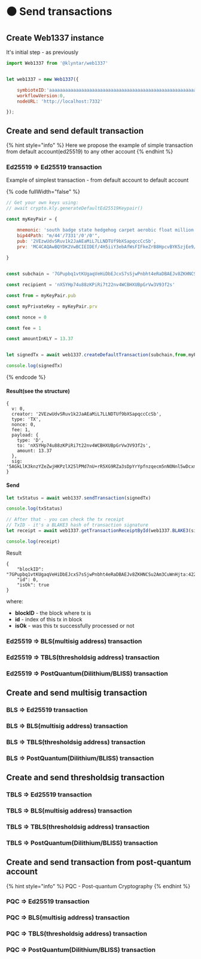# 🟠 Send transactions

## Create Web1337 instance

It's initial step - as previously

```javascript
import Web1337 from '@klyntar/web1337'


let web1337 = new Web1337({

    symbioteID:'aaaaaaaaaaaaaaaaaaaaaaaaaaaaaaaaaaaaaaaaaaaaaaaaaaaaaaaaaaaaaaaa',
    workflowVersion:0,
    nodeURL: 'http://localhost:7332'

});
```

## Create and send default transaction

{% hint style="info" %}
Here we propose the example of simple transaction from default account(ed25519) to any other account
{% endhint %}

### Ed25519 => Ed25519 transaction

Example of simplest transaction - from default account to default account

{% code fullWidth="false" %}
```javascript
// Get your own keys using:
// await crypto.kly.generateDefaultEd25519Keypair()

const myKeyPair = {

    mnemonic: 'south badge state hedgehog carpet aerobic float million enforce opinion hungry race',
    bip44Path: "m/44'/7331'/0'/0'",
    pub: '2VEzwUdvSRuv1k2JaAEaMiL7LLNDTUf9bXSapqccCcSb',
    prv: 'MC4CAQAwBQYDK2VwBCIEIDEf/4H5iiY3ebAfWsFIFkeZrB8HpcvBYK5zjEe9/8ga'
      
}


const subchain = '7GPupbq1vtKUgaqVeHiDbEJcxS7sSjwPnbht4eRaDBAEJv8ZKHNCSu2Am3CuWnHjta'

const recipient = 'nXSYHp74u88zKPiRi7t22nv4WCBHXUBpGrVw3V93f2s'

const from = myKeyPair.pub

const myPrivateKey = myKeyPair.prv

const nonce = 0

const fee = 1

const amountInKLY = 13.37


let signedTx = await web1337.createDefaultTransaction(subchain,from,myPrivateKey,nonce,recipient,fee,amountInKLY)

console.log(signedTx)
```
{% endcode %}

#### Result(see the structure)

```json5
{
  v: 0,
  creator: '2VEzwUdvSRuv1k2JaAEaMiL7LLNDTUf9bXSapqccCcSb',
  type: 'TX',
  nonce: 0,
  fee: 1,
  payload: {
    type: 'D',
    to: 'nXSYHp74u88zKPiRi7t22nv4WCBHXUBpGrVw3V93f2s',
    amount: 13.37
  },
  sig: '5AGkLlK3knzYZeZwjHKPzlX25lPMd7nU+rR5XG9RZa3sDpYrYpfnzqecm5nNONnl5wDcxmjOkKMbO7ulAwTFDQ=='
}
```

#### Send

```javascript
let txStatus = await web1337.sendTransaction(signedTx)

console.log(txStatus)

// After that - you can check the tx receipt
// TxID - it's a BLAKE3 hash of transaction signature
let receipt = await web1337.getTransactionReceiptById(web1337.BLAKE3(signedTx.sig))

console.log(receipt)
```

Result

```json5
{
    "blockID": "7GPupbq1vtKUgaqVeHiDbEJcxS7sSjwPnbht4eRaDBAEJv8ZKHNCSu2Am3CuWnHjta:4228",
    "id": 0,
    "isOk": true
}
```

where:

* **blockID** - the block where tx is
* **id** - index of this tx in block
* **isOk** - was this tx successfully processed or not



### Ed25519 => BLS(multisig address) transaction

### Ed25519 => TBLS(thresholdsig address) transaction

### Ed25519 => PostQuantum(Dilithium/BLISS) transaction

##

## Create and send multisig transaction



### BLS => Ed25519 transaction

### BLS => BLS(multisig address) transaction

### BLS => TBLS(thresholdsig address) transaction

### BLS => PostQuantum(Dilithium/BLISS) transaction



## Create and send  thresholdsig transaction

### TBLS => Ed25519 transaction

### TBLS => BLS(multisig address) transaction

### TBLS => TBLS(thresholdsig address) transaction

### TBLS => PostQuantum(Dilithium/BLISS) transaction



## Create and send transaction from post-quantum account

{% hint style="info" %}
PQC - Post-quantum Cryptography
{% endhint %}

### PQC => Ed25519 transaction

### PQC => BLS(multisig address) transaction

### PQC => TBLS(thresholdsig address) transaction

### PQC => PostQuantum(Dilithium/BLISS) transaction

##
